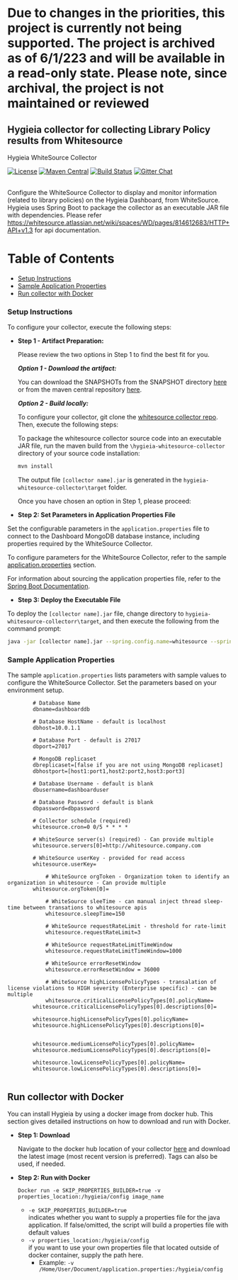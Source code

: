 # Due to changes in the priorities, this project is currently not being supported. The project is archived as of 6/1/223 and will be available in a read-only state. Please note, since archival, the project is not maintained or reviewed

## Hygieia collector for collecting Library Policy results from Whitesource

Hygieia WhiteSource Collector

[![License](https://img.shields.io/badge/license-Apache%202-blue.svg)](https://www.apache.org/licenses/LICENSE-2.0)
[![Maven Central](https://img.shields.io/maven-central/v/com.capitalone.dashboard/whitesource-collector.svg?label=Maven%20Central)](https://search.maven.org/search?q=g:%22com.capitalone.dashboard%22%20AND%20a:%22whitesource-collector%22)
[![Build Status](https://travis-ci.com/Hygieia/hygieia-whitesource-collector.svg?branch=main)](https://travis-ci.com/Hygieia/hygieia-whitesource-collector)
[![Gitter Chat](https://badges.gitter.im/Join%20Chat.svg)](https://www.apache.org/licenses/LICENSE-2.0)
<br>
<br>

Configure the WhiteSource Collector to display and monitor information (related to library policies) on the Hygieia Dashboard, from WhiteSource. Hygieia uses Spring Boot to package the collector as an executable JAR file with dependencies.
Please refer https://whitesource.atlassian.net/wiki/spaces/WD/pages/814612683/HTTP+API+v1.3 for api documentation.

# Table of Contents
* [Setup Instructions](#setup-instructions)
* [Sample Application Properties](#sample-application-properties)
* [Run collector with Docker](#run-collector-with-docker)

### Setup Instructions

To configure your collector, execute the following steps: 

*	**Step 1 - Artifact Preparation:**

	Please review the two options in Step 1 to find the best fit for you. 

	***Option 1 - Download the artifact:***

	You can download the SNAPSHOTs from the SNAPSHOT directory [here](https://oss.sonatype.org/content/repositories/snapshots/com/capitalone/dashboard/whitesource-collector/) or from the maven central repository [here](https://search.maven.org/artifact/com.capitalone.dashboard/whitesource-collector).  

	***Option 2 - Build locally:***

	To configure your collector, git clone the [whitesource collector repo](https://github.com/Hygieia/hygieia-whitesource-collector).  Then, execute the following steps:

	To package the whitesource collector source code into an executable JAR file, run the maven build from the `\hygieia-whitesource-collector` directory of your source code installation:

	```bash
	mvn install
	```

	The output file `[collector name].jar` is generated in the `hygieia-whitesource-collector\target` folder.

	Once you have chosen an option in Step 1, please proceed: 

*   **Step 2: Set Parameters in Application Properties File**

Set the configurable parameters in the `application.properties` file to connect to the Dashboard MongoDB database instance, including properties required by the WhiteSource Collector.

To configure parameters for the WhiteSource Collector, refer to the sample [application.properties](#sample-application-properties) section.

For information about sourcing the application properties file, refer to the [Spring Boot Documentation](http://docs.spring.io/spring-boot/docs/current-SNAPSHOT/reference/htmlsingle/#boot-features-external-config-application-property-files).

*   **Step 3: Deploy the Executable File**

To deploy the `[collector name].jar` file, change directory to `hygieia-whitesource-collectorr\target`, and then execute the following from the command prompt:

```bash
java -jar [collector name].jar --spring.config.name=whitesource --spring.config.location=[path to application.properties file]
```

### Sample Application Properties

The sample `application.properties` lists parameters with sample values to configure the WhiteSource Collector. Set the parameters based on your environment setup.

```properties
		# Database Name
		dbname=dashboarddb

		# Database HostName - default is localhost
		dbhost=10.0.1.1

		# Database Port - default is 27017
		dbport=27017

		# MongoDB replicaset
		dbreplicaset=[false if you are not using MongoDB replicaset]
		dbhostport=[host1:port1,host2:port2,host3:port3]

		# Database Username - default is blank
		dbusername=dashboarduser

		# Database Password - default is blank
		dbpassword=dbpassword

		# Collector schedule (required)
		whitesource.cron=0 0/5 * * * *

		# WhiteSource server(s) (required) - Can provide multiple
		whitesource.servers[0]=http://whitesource.company.com

		# WhiteSource userKey - provided for read access
		whitesource.userKey=
		
	    	# WhiteSource orgToken - Organization token to identify an organization in whitesource - Can provide multiple
		whitesource.orgToken[0]=

	    	# WhiteSource sleeTime - can manual inject thread sleep-time between transations to whitesource apis
	    	whitesource.sleepTime=150              

	    	# WhiteSource requestRateLimit - threshold for rate-limit 
	    	whitesource.requestRateLimit=3            

	    	# WhiteSource requestRateLimitTimeWindow
	    	whitesource.requestRateLimitTimeWindow=1000

	    	# WhiteSource errorResetWindow
	    	whitesource.errorResetWindow = 36000

	    	# WhiteSource highLicensePolicyTypes - transalation of license violations to HIGH severity (Enterprise specific) - can be multiple
	    	whitesource.criticalLicensePolicyTypes[0].policyName=
		whitesource.criticalLicensePolicyTypes[0].descriptions[0]=

		whitesource.highLicensePolicyTypes[0].policyName=
		whitesource.highLicensePolicyTypes[0].descriptions[0]=
		

		whitesource.mediumLicensePolicyTypes[0].policyName=
		whitesource.mediumLicensePolicyTypes[0].descriptions[0]=

		whitesource.lowLicensePolicyTypes[0].policyName=
		whitesource.lowLicensePolicyTypes[0].descriptions[0]=
    
```

## Run collector with Docker

You can install Hygieia by using a docker image from docker hub. This section gives detailed instructions on how to download and run with Docker. 

*	**Step 1: Download**

	Navigate to the docker hub location of your collector [here](https://hub.docker.com/u/hygieiadoc) and download the latest image (most recent version is preferred).  Tags can also be used, if needed.

*	**Step 2: Run with Docker**

	```Docker run -e SKIP_PROPERTIES_BUILDER=true -v properties_location:/hygieia/config image_name```
	
	- <code>-e SKIP_PROPERTIES_BUILDER=true</code>  <br />
	indicates whether you want to supply a properties file for the java application. If false/omitted, the script will build a properties file with default values
	- <code>-v properties_location:/hygieia/config</code> <br />
	if you want to use your own properties file that located outside of docker container, supply the path here. 
		- Example: <code>-v /Home/User/Document/application.properties:/hygieia/config</code>
